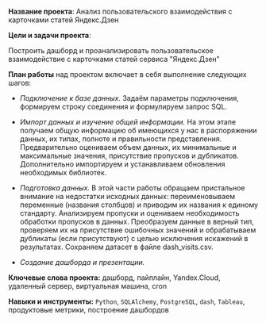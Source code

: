 **Название проекта**: Анализ пользовательского взаимодействия с карточками статей
Яндекс.Дзен

**Цели и задачи проекта**: 

Построить дашборд и проанализировать пользовательское взаимодействие с карточками статей сервиса "Яндекс.Дзен"

**План работы** над проектом включает в себя выполнение следующих шагов:

- *Подключение к базе данных.* Задаём параметры подключения, формируем строку соединения и формулируем запрос SQL.

- *Импорт данных и изучение общей информации.* На этом этапе получаем общую информацию об имеющихся у нас в распоряжении данных, их
типах, полноте и правильности представления. Предварительно оцениваем объем данных, их минимальные и максимальные значения, присутствие
пропусков и дубликатов. Дополнительно импортируем и устанавливаем обновления необходимых библиотек.

- *Подготовка данных.* В этой части работы обращаем пристальное внимание на недостатки исходных данных: переименовываем переменные
(названия столбцов) и приводим их названия к единому стандарту. Анализируем пропуски и оцениваем необходимость обработки пропусков в
данных. Преобразуем данные в верный тип, проверяем их на присутствие ошибочных значений и обрабатываем дубликаты (если присутствуют) с
целью исключения искажений в результатах. Сохраняем датасет в файле dash_visits.csv.

- *Создание дашборда и презентации.*

**Ключевые слова проекта:** дашборд, пайплайн, Yandex.Cloud, удаленный сервер, виртуальная машина, cron

**Навыки и инструменты:** ```Python```, ```SQLAlchemy```, ```PostgreSQL```, ```dash```, ```Tableau```, продуктовые метрики, построение дашбордов
